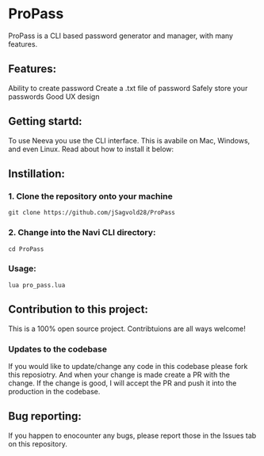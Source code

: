 # ProPass
ProPass is a CLI based password generator and manager, with many features.

## Features:
Ability to create password
Create a .txt file of password
Safely store your passwords
Good UX design

## Getting startd:
To use Neeva you use the CLI interface. This is avabile on Mac, Windows, and even Linux. Read about how to install it below:

## Instillation:

### 1. Clone the repository onto your machine
``git clone https://github.com/jSagvold28/ProPass``

### 2. Change into the Navi CLI directory:
``cd ProPass``

### Usage:
``lua pro_pass.lua``

## Contribution to this project:

This is a 100% open source project. Contribtuions are all ways welcome!

### Updates to the codebase
If you would like to update/change any code in this codebase please fork this reposiotry. And when your change is made create a PR with the change. If the change is good, I will accept the PR and push it into the production in the codebase.


## Bug reporting:

If you happen to enocounter any bugs, please report those in the Issues tab on this repository.
